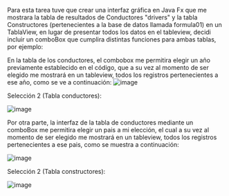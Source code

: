 Para esta tarea tuve que crear una interfaz gráfica en Java Fx que me mostrara la tabla de resultados de Conductores "drivers" y la tabla Constructores (pertenecientes a la base de datos llamada formula01) 
en un TablaView, en lugar de presentar todos los datos en el tableview, decidi incluir un comboBox que cumplira distintas funciones para ambas tablas, por ejemplo:

En la tabla de los conductores, el combobox me permitira elegir un año previamente establecido en el código, que a su vez al momento de ser elegido me mostrará en un tableview, todos los registros 
pertenecientes a ese año, como se ve a continuación:
![image](https://github.com/BryanA2652/ExposicionAyala/assets/168585386/78074113-6669-451e-adfe-e2392a7420ea)

Selección 2 (Tabla conductores):

![image](https://github.com/BryanA2652/ExposicionAyala/assets/168585386/4a15312f-9c2d-442b-9c49-fd0b87a66217)


Por otra parte, la interfaz de la tabla de conductores mediante un comboBox me permitira elegir un pais a mi elección, el cual a su vez al momento de ser elegido me mostrará en un tableview, todos los
registros pertenecientes a ese pais, como se muestra a continuación:

![image](https://github.com/BryanA2652/ExposicionAyala/assets/168585386/e692ab11-b1a7-4f6a-b0b5-03222bb1f30d)

Selección 2 (Tabla constructores):

![image](https://github.com/BryanA2652/ExposicionAyala/assets/168585386/aadaa900-2566-4c74-8e3e-a46d2bb5bb07)
